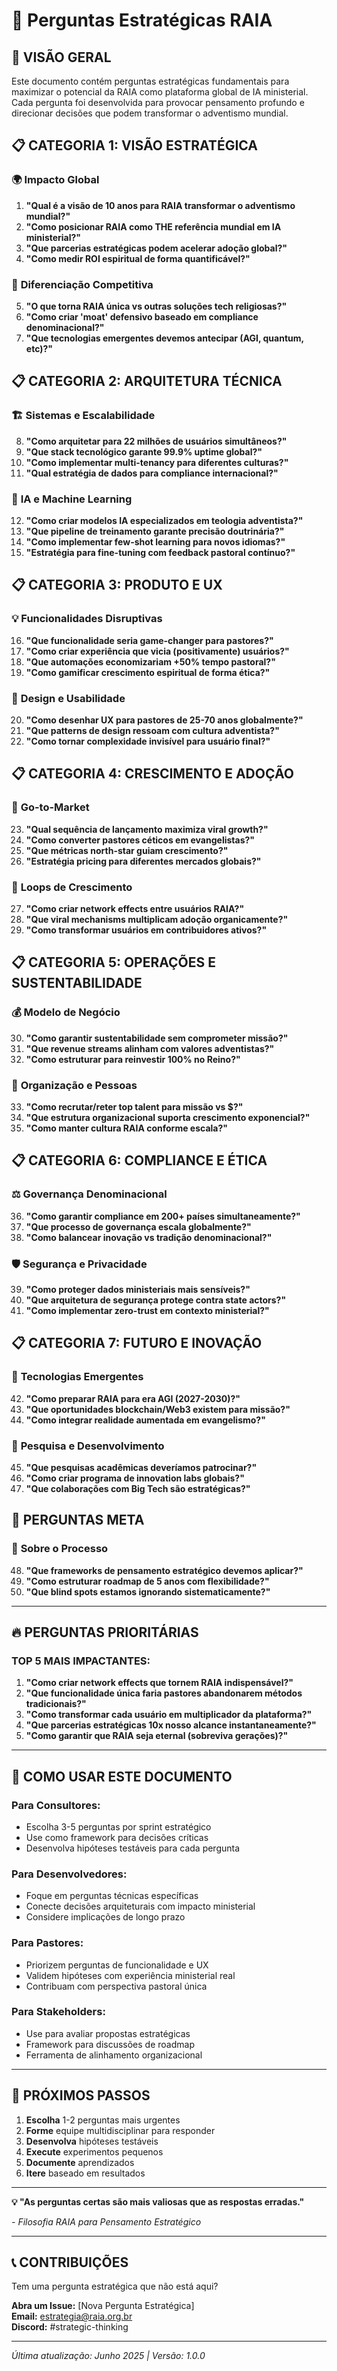 # 🎯 Perguntas Estratégicas RAIA

## 🌟 VISÃO GERAL

Este documento contém perguntas estratégicas fundamentais para maximizar o potencial da RAIA como plataforma global de IA ministerial. Cada pergunta foi desenvolvida para provocar pensamento profundo e direcionar decisões que podem transformar o adventismo mundial.

## 📋 CATEGORIA 1: VISÃO ESTRATÉGICA

### 🌍 **Impacto Global**
1. **"Qual é a visão de 10 anos para RAIA transformar o adventismo mundial?"**
2. **"Como posicionar RAIA como THE referência mundial em IA ministerial?"**
3. **"Que parcerias estratégicas podem acelerar adoção global?"**
4. **"Como medir ROI espiritual de forma quantificável?"**

### 🎯 **Diferenciação Competitiva**
5. **"O que torna RAIA única vs outras soluções tech religiosas?"**
6. **"Como criar 'moat' defensivo baseado em compliance denominacional?"**
7. **"Que tecnologias emergentes devemos antecipar (AGI, quantum, etc)?"**

## 📋 CATEGORIA 2: ARQUITETURA TÉCNICA

### 🏗️ **Sistemas e Escalabilidade**
8. **"Como arquitetar para 22 milhões de usuários simultâneos?"**
9. **"Que stack tecnológico garante 99.9% uptime global?"**
10. **"Como implementar multi-tenancy para diferentes culturas?"**
11. **"Qual estratégia de dados para compliance internacional?"**

### 🤖 **IA e Machine Learning**
12. **"Como criar modelos IA especializados em teologia adventista?"**
13. **"Que pipeline de treinamento garante precisão doutrinária?"**
14. **"Como implementar few-shot learning para novos idiomas?"**
15. **"Estratégia para fine-tuning com feedback pastoral contínuo?"**

## 📋 CATEGORIA 3: PRODUTO E UX

### 💡 **Funcionalidades Disruptivas**
16. **"Que funcionalidade seria game-changer para pastores?"**
17. **"Como criar experiência que vicia (positivamente) usuários?"**
18. **"Que automações economizariam +50% tempo pastoral?"**
19. **"Como gamificar crescimento espiritual de forma ética?"**

### 🎨 **Design e Usabilidade**
20. **"Como desenhar UX para pastores de 25-70 anos globalmente?"**
21. **"Que patterns de design ressoam com cultura adventista?"**
22. **"Como tornar complexidade invisível para usuário final?"**

## 📋 CATEGORIA 4: CRESCIMENTO E ADOÇÃO

### 🚀 **Go-to-Market**
23. **"Qual sequência de lançamento maximiza viral growth?"**
24. **"Como converter pastores céticos em evangelistas?"**
25. **"Que métricas north-star guiam crescimento?"**
26. **"Estratégia pricing para diferentes mercados globais?"**

### 🔄 **Loops de Crescimento**
27. **"Como criar network effects entre usuários RAIA?"**
28. **"Que viral mechanisms multiplicam adoção organicamente?"**
29. **"Como transformar usuários em contribuidores ativos?"**

## 📋 CATEGORIA 5: OPERAÇÕES E SUSTENTABILIDADE

### 💰 **Modelo de Negócio**
30. **"Como garantir sustentabilidade sem comprometer missão?"**
31. **"Que revenue streams alinham com valores adventistas?"**
32. **"Como estruturar para reinvestir 100% no Reino?"**

### 🏢 **Organização e Pessoas**
33. **"Como recrutar/reter top talent para missão vs $?"**
34. **"Que estrutura organizacional suporta crescimento exponencial?"**
35. **"Como manter cultura RAIA conforme escala?"**

## 📋 CATEGORIA 6: COMPLIANCE E ÉTICA

### ⚖️ **Governança Denominacional**
36. **"Como garantir compliance em 200+ países simultaneamente?"**
37. **"Que processo de governança escala globalmente?"**
38. **"Como balancear inovação vs tradição denominacional?"**

### 🛡️ **Segurança e Privacidade**
39. **"Como proteger dados ministeriais mais sensíveis?"**
40. **"Que arquitetura de segurança protege contra state actors?"**
41. **"Como implementar zero-trust em contexto ministerial?"**

## 📋 CATEGORIA 7: FUTURO E INOVAÇÃO

### 🔮 **Tecnologias Emergentes**
42. **"Como preparar RAIA para era AGI (2027-2030)?"**
43. **"Que oportunidades blockchain/Web3 existem para missão?"**
44. **"Como integrar realidade aumentada em evangelismo?"**

### 🧠 **Pesquisa e Desenvolvimento**
45. **"Que pesquisas acadêmicas deveríamos patrocinar?"**
46. **"Como criar programa de innovation labs globais?"**
47. **"Que colaborações com Big Tech são estratégicas?"**

## 🎯 **PERGUNTAS META**

### 🤔 **Sobre o Processo**
48. **"Que frameworks de pensamento estratégico devemos aplicar?"**
49. **"Como estruturar roadmap de 5 anos com flexibilidade?"**
50. **"Que blind spots estamos ignorando sistematicamente?"**

---

## 🔥 **PERGUNTAS PRIORITÁRIAS**

### **TOP 5 MAIS IMPACTANTES:**
1. **"Como criar network effects que tornem RAIA indispensável?"**
2. **"Que funcionalidade única faria pastores abandonarem métodos tradicionais?"**
3. **"Como transformar cada usuário em multiplicador da plataforma?"**
4. **"Que parcerias estratégicas 10x nosso alcance instantaneamente?"**
5. **"Como garantir que RAIA seja eternal (sobreviva gerações)?"**

---

## 📝 **COMO USAR ESTE DOCUMENTO**

### **Para Consultores:**
- Escolha 3-5 perguntas por sprint estratégico
- Use como framework para decisões críticas
- Desenvolva hipóteses testáveis para cada pergunta

### **Para Desenvolvedores:**
- Foque em perguntas técnicas específicas
- Conecte decisões arquiteturais com impacto ministerial
- Considere implicações de longo prazo

### **Para Pastores:**
- Priorizem perguntas de funcionalidade e UX
- Validem hipóteses com experiência ministerial real
- Contribuam com perspectiva pastoral única

### **Para Stakeholders:**
- Use para avaliar propostas estratégicas
- Framework para discussões de roadmap
- Ferramenta de alinhamento organizacional

---

## 🚀 **PRÓXIMOS PASSOS**

1. **Escolha** 1-2 perguntas mais urgentes
2. **Forme** equipe multidisciplinar para responder
3. **Desenvolva** hipóteses testáveis
4. **Execute** experimentos pequenos
5. **Documente** aprendizados
6. **Itere** baseado em resultados

---

**💡 "As perguntas certas são mais valiosas que as respostas erradas."**

*- Filosofia RAIA para Pensamento Estratégico*

---

## 📞 **CONTRIBUIÇÕES**

Tem uma pergunta estratégica que não está aqui? 

**Abra um Issue:** [Nova Pergunta Estratégica]  
**Email:** estrategia@raia.org.br  
**Discord:** #strategic-thinking

---

*Última atualização: Junho 2025 | Versão: 1.0.0*